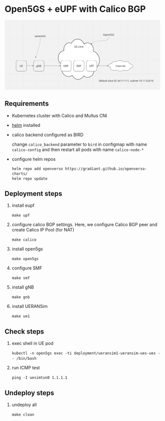 # Open5GS + eUPF with Calico BGP

![](./schema.png)

## Requirements

- Kubernetes cluster with Calico and Multus CNI
- [helm](https://helm.sh/docs/intro/install/) installed
- calico backend configured as BIRD

    change `calico_backend` parameter to `bird` in configmap with name `calico-config` and then restart all pods with name `calico-node-*`

- configure helm repos

    ```
    helm repo add openverso https://gradiant.github.io/openverso-charts/
    helm repo update
    ```

## Deployment steps

1. install eupf

    `make upf`

2. configure calico BGP settings. Here, we configure Calico BGP peer and create Calico IP Pool (for NAT)

    `make calico`

3. install open5gs

    `make open5gs`

4. configure SMF

    `make smf`

5. install gNB

    `make gnb`

6. install UERANSim

    `make ue1`

## Check steps

1. exec shell in UE pod

    `kubectl -n open5gs exec -ti deployment/ueransim1-ueransim-ues-ues -- /bin/bash`

2. run ICMP test

    `ping -I uesimtun0 1.1.1.1`

## Undeploy steps

1. undeploy all

    `make clean`
